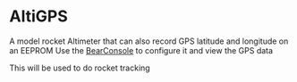 # AltiGPS
A model rocket Altimeter that can also record GPS latitude and longitude on an EEPROM
Use the [BearConsole](https://github.com/bdureau/BearConsole2) to configure it and view the GPS data

This will be used to do rocket tracking
